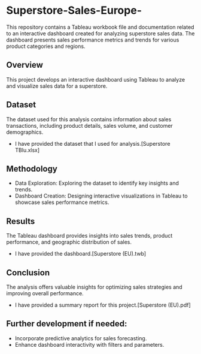# Superstore-Sales-Europe-
This repository contains a Tableau workbook file and documentation related to an interactive dashboard created for analyzing superstore sales data. The dashboard presents sales performance metrics and trends for various product categories and regions.
## Overview
This project develops an interactive dashboard using Tableau to analyze and visualize sales data for a superstore.
## Dataset
The dataset used for this analysis contains information about sales transactions, including product details, sales volume, and customer demographics.
- I have provided the dataset that I used for analysis.[Superstore TBlu.xlsx]
## Methodology
- Data Exploration: Exploring the dataset to identify key insights and trends.
- Dashboard Creation: Designing interactive visualizations in Tableau to showcase sales performance metrics.
## Results
The Tableau dashboard provides insights into sales trends, product performance, and geographic distribution of sales.
- I have provided the dashboard.[Superstore (EU).twb]
## Conclusion
The analysis offers valuable insights for optimizing sales strategies and improving overall performance.
- I have provided a summary report for this project.[Superstore (EU).pdf]
## Further development if needed:
- Incorporate predictive analytics for sales forecasting.
- Enhance dashboard interactivity with filters and parameters.
